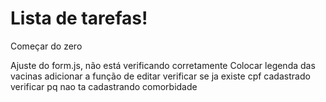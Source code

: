# Lista de tarefas!
Começar do zero

Ajuste do form.js, não está verificando corretamente
Colocar legenda das vacinas
adicionar a função de editar
verificar se ja existe cpf cadastrado
verificar pq nao ta cadastrando comorbidade